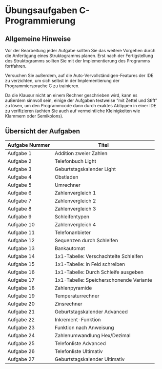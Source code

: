 # Übungsaufgaben C-Programmierung

## Allgemeine Hinweise

Vor der Bearbeitung jeder Aufgabe sollten Sie das weitere Vorgehen durch die Anfertigung eines Struktogramms planen. Erst nach der Fertigstellung des Struktogramms sollten Sie mit der Implementierung des Programms fortfahren. 

Versuchen Sie außerdem, auf die Auto-Vervollständigen-Features der IDE zu verzichten, um sich selbst in der Implementierung der Programmiersprache C zu trainieren. 

Da die Klausur nicht an einem Rechner geschrieben wird, kann es außerdem sinnvoll sein, einige der Aufgaben testweise “mit Zettel und Stift” zu lösen, um den Programmcode dann durch exaktes Abtippen in einer IDE zu verifizieren (achten Sie auch auf vermeintliche Kleinigkeiten wie Klammern oder Semikolons).

## Übersicht der Aufgaben

| Aufgabe Nummer | Titel | 
| --- | --- | 
|Aufgabe 1 | Addition zweier Zahlen |
|Aufgabe 2 | Telefonbuch Light |
|Aufgabe 3 | Geburtstagskalender Light |
|Aufgabe 4 | Obstladen |
|Aufgabe 5 | Umrechner |
|Aufgabe 6 | Zahlenvergleich 1 |
|Aufgabe 7 | Zahlenvergleich 2 |
|Aufgabe 8 | Zahlenvergleich 3 |
|Aufgabe 9 | Schleifentypen |
|Aufgabe 10 | Zahlenvergleich 4 |
|Aufgabe 11 | Telefonanbieter |
|Aufgabe 12 | Sequenzen durch Schleifen |
|Aufgabe 13 | Bankautomat |
|Aufgabe 14 | 1x1-Tabelle: Verschachtelte Schleifen |
|Aufgabe 15 | 1x1-Tabelle: In Feld schreiben |
|Aufgabe 16 | 1x1-Tabelle: Durch Schleife ausgeben |
|Aufgabe 17 | 1x1-Tabelle: Speicherschonende Variante |
|Aufgabe 18 | Zahlenpyramide |
|Aufgabe 19 | Temperaturrechner |
|Aufgabe 20 | Zinsrechner |
|Aufgabe 21 | Geburtstagskalender Advanced |
|Aufgabe 22 | Inkrement-Funktion |
|Aufgabe 23 | Funktion nach Anweisung |
|Aufgabe 24 | Zahlenumwandlung Hex/Dezimal |
|Aufgabe 25 | Telefonliste Advanced |
|Aufgabe 26 | Telefonliste Ultimativ |
|Aufgabe 27 | Geburtstagskalender Ultimativ |
